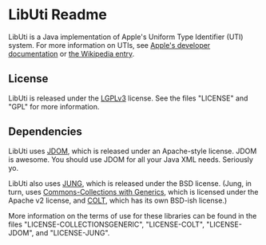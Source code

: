 LibUti Readme
=============

LibUti is a Java implementation of Apple's Uniform Type Identifier (UTI) system. For more information on UTIs, see [Apple's developer documentation](http://developer.apple.com/mac/library/documentation/FileManagement/Conceptual/understanding_utis/) or [the Wikipedia entry](http://en.wikipedia.org/wiki/Uniform_Type_Identifier).

License
-------

LibUti is released under the [LGPLv3](https://www.gnu.org/licenses/lgpl.html) license. See the files "LICENSE" and "GPL" for more information.

Dependencies
------------

LibUti uses [JDOM](http://www.jdom.org), which is released under an Apache-style license. JDOM is awesome. You should use JDOM for all your Java XML needs. Seriously yo.

LibUti also uses [JUNG](http://jung.sourceforge.net), which is released under the BSD license. (Jung, in turn, uses [Commons-Collections with Generics](http://collections.sourceforge.net), which is licensed under the Apache v2 license, and [COLT](http://acs.lbl.gov/software/colt), which has its own BSD-ish license.)

More information on the terms of use for these libraries can be found in the files "LICENSE-COLLECTIONSGENERIC", "LICENSE-COLT", "LICENSE-JDOM", and "LICENSE-JUNG".